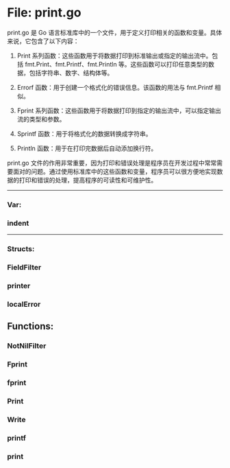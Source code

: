 # File: print.go

print.go 是 Go 语言标准库中的一个文件，用于定义打印相关的函数和变量。具体来说，它包含了以下内容：

1. Print 系列函数：这些函数用于将数据打印到标准输出或指定的输出流中。包括 fmt.Print、fmt.Printf、fmt.Println 等。这些函数可以打印任意类型的数据，包括字符串、数字、结构体等。

2. Errorf 函数：用于创建一个格式化的错误信息。该函数的用法与 fmt.Printf 相似。

3. Fprint 系列函数：这些函数用于将数据打印到指定的输出流中，可以指定输出流的类型和参数。

4. Sprintf 函数：用于将格式化的数据转换成字符串。

5. Println 函数：用于在打印完数据后自动添加换行符。

print.go 文件的作用非常重要，因为打印和错误处理是程序员在开发过程中常常需要面对的问题。通过使用标准库中的这些函数和变量，程序员可以很方便地实现数据的打印和错误的处理，提高程序的可读性和可维护性。




---

### Var:

### indent








---

### Structs:

### FieldFilter





### printer





### localError





## Functions:

### NotNilFilter





### Fprint





### fprint





### Print





### Write





### printf





### print






